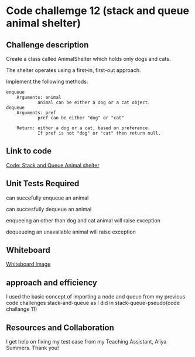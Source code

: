 # Code challemge 12 (stack and queue animal shelter)

## Challenge description

Create a class called AnimalShelter which holds only dogs and cats.

The shelter operates using a first-in, first-out approach.

Implement the following methods:

    enqueue
        Arguments: animal
                animal can be either a dog or a cat object.
    dequeue
        Arguments: pref
                pref can be either "dog" or "cat"

        Return: either a dog or a cat, based on preference.
                If pref is not "dog" or "cat" then return null.

## Link to code

[Code: Stack and Queue Animal shelter](/home/wonde/codefellows/code-401/data-structures-and-algorithms/python/code_challenges/stack_queue_animal_shelter/stack_queue_animal_shelter.py)

## Unit Tests Required

can succefully enqueue an animal

can succesfully dequeue an animal

enqueeing an other than dog and cat animal will raise exception

dequeueing an unavailable animal will raise exception

## Whiteboard

[Whiteboard Image](/home/wonde/codefellows/code-401/data-structures-and-algorithms/python/code_challenges/images/stack-queue-animal-shelter.jpg)

## approach and efficiency

I used the basic concept of importing a node and queue from my previous code challenges stack-and-queue as I did in stack-queue-pseudo(code challange 11)

## Resources and Collaboration

I get help on fixing my test case from my Teaching Assistant, Aliya Summers. Thank you!
